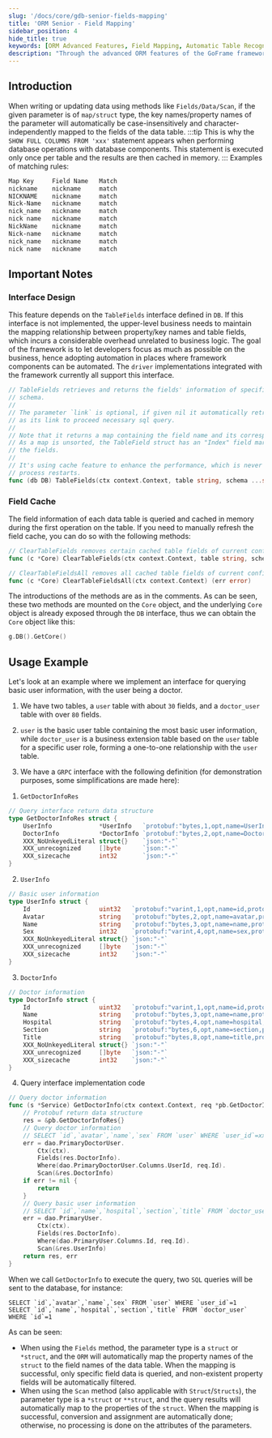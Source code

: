 ```yaml
---
slug: '/docs/core/gdb-senior-fields-mapping'
title: 'ORM Senior - Field Mapping'
sidebar_position: 4
hide_title: true
keywords: [ORM Advanced Features, Field Mapping, Automatic Table Recognition, GoFrame Framework, Interface Design, Field Cache Management, Protobuf Interface, User Information Query, Field Matching Rules, SQL Query Optimization]
description: "Through the advanced ORM features of the GoFrame framework, automatic field mapping and recognition can be achieved. When parameters of Map or Struct types are used, table field names are automatically matched, significantly reducing the workload for developers in manually matching data fields and business attributes. In addition, by designing interfaces and caching field information in memory, data operation efficiency is improved. This article also demonstrates how to effectively query user and doctor information through practical examples."
---
```


## Introduction

When writing or updating data using methods like `Fields/Data/Scan`, if the given parameter is of `map/struct` type, the key names/property names of the parameter will automatically be case-insensitively and character-independently mapped to the fields of the data table.
:::tip
This is why the `SHOW FULL COLUMNS FROM 'xxx'` statement appears when performing database operations with database components. This statement is executed only once per table and the results are then cached in memory.
:::
Examples of matching rules:

```html
Map Key     Field Name   Match
nickname    nickname     match
NICKNAME    nickname     match
Nick-Name   nickname     match
nick_name   nickname     match
nick name   nickname     match
NickName    nickname     match
Nick-name   nickname     match
nick_name   nickname     match
nick name   nickname     match
```

## Important Notes

### Interface Design

This feature depends on the `TableFields` interface defined in `DB`. If this interface is not implemented, the upper-level business needs to maintain the mapping relationship between property/key names and table fields, which incurs a considerable overhead unrelated to business logic. The goal of the framework is to let developers focus as much as possible on the business, hence adopting automation in places where framework components can be automated. The `driver` implementations integrated with the framework currently all support this interface.

```go
// TableFields retrieves and returns the fields' information of specified table of current
// schema.
//
// The parameter `link` is optional, if given nil it automatically retrieves a raw sql connection
// as its link to proceed necessary sql query.
//
// Note that it returns a map containing the field name and its corresponding fields.
// As a map is unsorted, the TableField struct has an "Index" field marks its sequence in
// the fields.
//
// It's using cache feature to enhance the performance, which is never expired until the
// process restarts.
func (db DB) TableFields(ctx context.Context, table string, schema ...string) (fields map[string]*TableField, err error)
```

### Field Cache

The field information of each data table is queried and cached in memory during the first operation on the table. If you need to manually refresh the field cache, you can do so with the following methods:

```go
// ClearTableFields removes certain cached table fields of current configuration group.
func (c *Core) ClearTableFields(ctx context.Context, table string, schema ...string) (err error)

// ClearTableFieldsAll removes all cached table fields of current configuration group.
func (c *Core) ClearTableFieldsAll(ctx context.Context) (err error)
```

The introductions of the methods are as in the comments. As can be seen, these two methods are mounted on the `Core` object, and the underlying `Core` object is already exposed through the `DB` interface, thus we can obtain the `Core` object like this:

```go
g.DB().GetCore()
```

## Usage Example

Let's look at an example where we implement an interface for querying basic user information, with the user being a doctor.

1. We have two tables, a `user` table with about `30` fields, and a `doctor_user` table with over `80` fields.

2. `user` is the basic user table containing the most basic user information, while `doctor_user` is a business extension table based on the `user` table for a specific user role, forming a one-to-one relationship with the `user` table.

3. We have a `GRPC` interface with the following definition (for demonstration purposes, some simplifications are made here):

1) `GetDoctorInfoRes`

```go
// Query interface return data structure
type GetDoctorInfoRes struct {
    UserInfo             *UserInfo   `protobuf:"bytes,1,opt,name=UserInfo,proto3" json:"UserInfo,omitempty"`
    DoctorInfo           *DoctorInfo `protobuf:"bytes,2,opt,name=DoctorInfo,proto3" json:"DoctorInfo,omitempty"`
    XXX_NoUnkeyedLiteral struct{}    `json:"-"`
    XXX_unrecognized     []byte      `json:"-"`
    XXX_sizecache        int32       `json:"-"`
}
```

2) `UserInfo`

```go
// Basic user information
type UserInfo struct {
    Id                   uint32   `protobuf:"varint,1,opt,name=id,proto3" json:"id,omitempty"`
    Avatar               string   `protobuf:"bytes,2,opt,name=avatar,proto3" json:"avatar,omitempty"`
    Name                 string   `protobuf:"bytes,3,opt,name=name,proto3" json:"name,omitempty"`
    Sex                  int32    `protobuf:"varint,4,opt,name=sex,proto3" json:"sex,omitempty"`
    XXX_NoUnkeyedLiteral struct{} `json:"-"`
    XXX_unrecognized     []byte   `json:"-"`
    XXX_sizecache        int32    `json:"-"`
}
```

3) `DoctorInfo`

```go
// Doctor information
type DoctorInfo struct {
    Id                   uint32   `protobuf:"varint,1,opt,name=id,proto3" json:"id,omitempty"`
    Name                 string   `protobuf:"bytes,3,opt,name=name,proto3" json:"name,omitempty"`
    Hospital             string   `protobuf:"bytes,4,opt,name=hospital,proto3" json:"hospital,omitempty"`
    Section              string   `protobuf:"bytes,6,opt,name=section,proto3" json:"section,omitempty"`
    Title                string   `protobuf:"bytes,8,opt,name=title,proto3" json:"title,omitempty"`
    XXX_NoUnkeyedLiteral struct{} `json:"-"`
    XXX_unrecognized     []byte   `json:"-"`
    XXX_sizecache        int32    `json:"-"`
}
```

4. Query interface implementation code

```go
// Query doctor information
func (s *Service) GetDoctorInfo(ctx context.Context, req *pb.GetDoctorInfoReq) (res *pb.GetDoctorInfoRes, err error) {
    // Protobuf return data structure
    res = &pb.GetDoctorInfoRes{}
    // Query doctor information
    // SELECT `id`,`avatar`,`name`,`sex` FROM `user` WHERE `user_id`=xxx
    err = dao.PrimaryDoctorUser.
        Ctx(ctx).
        Fields(res.DoctorInfo).
        Where(dao.PrimaryDoctorUser.Columns.UserId, req.Id).
        Scan(&res.DoctorInfo)
    if err != nil {
        return
    }
    // Query basic user information
    // SELECT `id`,`name`,`hospital`,`section`,`title` FROM `doctor_user` WHERE `id`=xxx
    err = dao.PrimaryUser.
        Ctx(ctx).
        Fields(res.DoctorInfo).
        Where(dao.PrimaryUser.Columns.Id, req.Id).
        Scan(&res.UserInfo)
    return res, err
}
```

When we call `GetDoctorInfo` to execute the query, two `SQL` queries will be sent to the database, for instance:

```
SELECT `id`,`avatar`,`name`,`sex` FROM `user` WHERE `user_id`=1
SELECT `id`,`name`,`hospital`,`section`,`title` FROM `doctor_user` WHERE `id`=1
```

As can be seen:

- When using the `Fields` method, the parameter type is a `struct` or `*struct`, and the `ORM` will automatically map the property names of the `struct` to the field names of the data table. When the mapping is successful, only specific field data is queried, and non-existent property fields will be automatically filtered.
- When using the `Scan` method (also applicable with `Struct`/`Structs`), the parameter type is a `*struct` or `**struct`, and the query results will automatically map to the properties of the `struct`. When the mapping is successful, conversion and assignment are automatically done; otherwise, no processing is done on the attributes of the parameters.